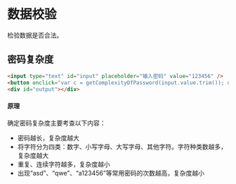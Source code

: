 # 数据校验
检验数据是否合法。

## 密码复杂度
```html demo .doc
<input type="text" id="input" placeholder="输入密码" value="123456" />
<button onclick="var c = getComplexityOfPassword(input.value.trim()); output.textContent = c + ' ' + (c < 0 ? '太简单' : c == 0 ? '简单' : c < 3 ? '复杂' : '很复杂')">测试</button>
<div id="output"></div>
```

#### 原理
确定密码复杂度主要考查以下内容：
- 密码越长，复杂度越大
- 将字符分为四类：数字、小写字母、大写字母、其他字符。字符种类数越多，复杂度越大
- 重复、连续字符越多，复杂度越小
- 出现“asd”、“qwe”、“a123456”等常用密码的次数越高，复杂度越小